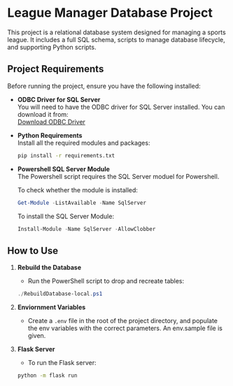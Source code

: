 # League Manager Database Project

This project is a relational database system designed for managing a sports league. It includes a full SQL schema, scripts to manage database lifecycle, and supporting Python scripts.

## Project Requirements

Before running the project, ensure you have the following installed:

- **ODBC Driver for SQL Server**  
  You will need to have the ODBC driver for SQL Server installed. You can download it from:  
  [Download ODBC Driver](https://docs.microsoft.com/en-us/sql/connect/odbc/download-odbc-driver-for-sql-server?view=sql-server-ver15)

- **Python Requirements**  
  Install all the required modules and packages:

  ```bash
  pip install -r requirements.txt

  ```

- **Powershell SQL Server Module**  
   The Powershell script requires the SQL Server moduel for Powershell.

  To check whether the module is installed:

  ```powershell
  Get-Module -ListAvailable -Name SqlServer
  ```

  To install the SQL Server Module:

  ```powershell
  Install-Module -Name SqlServer -AllowClobber
  ```

## How to Use

1. **Rebuild the Database**  
   - Run the PowerShell script to drop and recreate tables:

   ```powershell
   ./RebuildDatabase-local.ps1

   ```

2. **Enviornment Variables**  
   - Create a `.env` file in the root of the project directory, and populate the env variables with the correct parameters. An env.sample file is given.

3. **Flask Server**

     - To run the Flask server:

   ```bash
   python -m flask run
   ```
